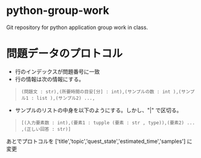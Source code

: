 # python-group-work
Git repository for python application group work in class.

# 問題データのプロトコル
- 行のインデックスが問題番号に一致
- 行の情報は次の情報にする。
> `(問題文 : str),(所要時間の目安[分] : int),(サンプルの数 : int ),(サンプル1 : list ),(サンプル2) ...,`
- サンプルのリストの中身を以下のようにする。しかし、"|" で区切る。
> `[(入力要素数 : int),(要素1 : tupple (要素 : str , type)),(要素2) ... ,(正しい回答 : str)]`

あとでプロトコルを ['title','topic','quest_state','estimated_time','samples'] に変更